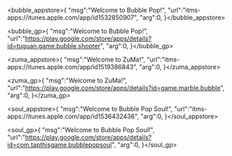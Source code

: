 <bubble_appstore>{
"msg":"Welcome to Bubble Pop!",
"url":"itms-apps://itunes.apple.com/app/id1532850907",
"arg":0,
}</bubble_appstore>

<bubble_gp>{
"msg":"Welcome to Bubble Pop!",
"url":"https://play.google.com/store/apps/details?id=tuguan.game.bubble.shooter",
"arg":0,
}</bubble_gp>


<zuma_appstore>{
"msg":"Welcome to ZuMa!",
"url":"itms-apps://itunes.apple.com/app/id1519386843",
"arg":0,
}</zuma_appstore>

<zuma_gp>{
"msg":"Welcome to ZuMa!",
"url":"https://play.google.com/store/apps/details?id=game.marble.bubble",
"arg":0,
}</zuma_gp>

<soul_appstore>{
"msg":"Welcome to Bubble Pop Soul!",
"url":"itms-apps://itunes.apple.com/app/id1536432436",
"arg":0,
}</soul_appstore>

<soul_gp>{
"msg":"Welcome to Bubble Pop Soul!",
"url":"https://play.google.com/store/apps/details?id=com.tapthisgame.bubblepopsoul",
"arg":0,
}</soul_gp>

